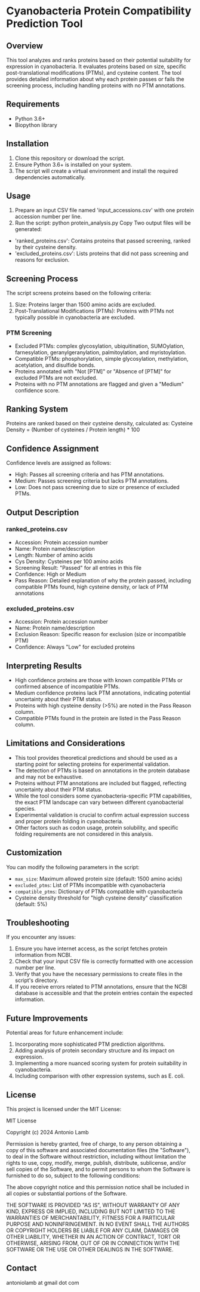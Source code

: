 # Cyanobacteria Protein Compatibility Prediction Tool

## Overview

This tool analyzes and ranks proteins based on their potential suitability for expression in cyanobacteria. It evaluates proteins based on size, specific post-translational modifications (PTMs), and cysteine content. The tool provides detailed information about why each protein passes or fails the screening process, including handling proteins with no PTM annotations.

## Requirements

- Python 3.6+
- Biopython library

## Installation

1. Clone this repository or download the script.
2. Ensure Python 3.6+ is installed on your system.
3. The script will create a virtual environment and install the required dependencies automatically.

## Usage

1. Prepare an input CSV file named 'input_accessions.csv' with one protein accession number per line.
2. Run the script:
python protein_analysis.py
Copy
Two output files will be generated:
- 'ranked_proteins.csv': Contains proteins that passed screening, ranked by their cysteine density.
- 'excluded_proteins.csv': Lists proteins that did not pass screening and reasons for exclusion.

## Screening Process

The script screens proteins based on the following criteria:

1. Size: Proteins larger than 1500 amino acids are excluded.
2. Post-Translational Modifications (PTMs): Proteins with PTMs not typically possible in cyanobacteria are excluded.

### PTM Screening

- Excluded PTMs: complex glycosylation, ubiquitination, SUMOylation, farnesylation, geranylgeranylation, palmitoylation, and myristoylation.
- Compatible PTMs: phosphorylation, simple glycosylation, methylation, acetylation, and disulfide bonds.
- Proteins annotated with "Not [PTM]" or "Absence of [PTM]" for excluded PTMs are not excluded.
- Proteins with no PTM annotations are flagged and given a "Medium" confidence score.

## Ranking System

Proteins are ranked based on their cysteine density, calculated as:
Cysteine Density = (Number of cysteines / Protein length) * 100

## Confidence Assignment

Confidence levels are assigned as follows:

- High: Passes all screening criteria and has PTM annotations.
- Medium: Passes screening criteria but lacks PTM annotations.
- Low: Does not pass screening due to size or presence of excluded PTMs.

## Output Description

### ranked_proteins.csv

- Accession: Protein accession number
- Name: Protein name/description
- Length: Number of amino acids
- Cys Density: Cysteines per 100 amino acids
- Screening Result: "Passed" for all entries in this file
- Confidence: High or Medium
- Pass Reason: Detailed explanation of why the protein passed, including compatible PTMs found, high cysteine density, or lack of PTM annotations

### excluded_proteins.csv

- Accession: Protein accession number
- Name: Protein name/description
- Exclusion Reason: Specific reason for exclusion (size or incompatible PTM)
- Confidence: Always "Low" for excluded proteins

## Interpreting Results

- High confidence proteins are those with known compatible PTMs or confirmed absence of incompatible PTMs.
- Medium confidence proteins lack PTM annotations, indicating potential uncertainty about their PTM status.
- Proteins with high cysteine density (>5%) are noted in the Pass Reason column.
- Compatible PTMs found in the protein are listed in the Pass Reason column.

## Limitations and Considerations

- This tool provides theoretical predictions and should be used as a starting point for selecting proteins for experimental validation.
- The detection of PTMs is based on annotations in the protein database and may not be exhaustive.
- Proteins without PTM annotations are included but flagged, reflecting uncertainty about their PTM status.
- While the tool considers some cyanobacteria-specific PTM capabilities, the exact PTM landscape can vary between different cyanobacterial species.
- Experimental validation is crucial to confirm actual expression success and proper protein folding in cyanobacteria.
- Other factors such as codon usage, protein solubility, and specific folding requirements are not considered in this analysis.

## Customization

You can modify the following parameters in the script:

- `max_size`: Maximum allowed protein size (default: 1500 amino acids)
- `excluded_ptms`: List of PTMs incompatible with cyanobacteria
- `compatible_ptms`: Dictionary of PTMs compatible with cyanobacteria
- Cysteine density threshold for "high cysteine density" classification (default: 5%)

## Troubleshooting

If you encounter any issues:

1. Ensure you have internet access, as the script fetches protein information from NCBI.
2. Check that your input CSV file is correctly formatted with one accession number per line.
3. Verify that you have the necessary permissions to create files in the script's directory.
4. If you receive errors related to PTM annotations, ensure that the NCBI database is accessible and that the protein entries contain the expected information.

## Future Improvements

Potential areas for future enhancement include:

1. Incorporating more sophisticated PTM prediction algorithms.
2. Adding analysis of protein secondary structure and its impact on expression.
3. Implementing a more nuanced scoring system for protein suitability in cyanobacteria.
4. Including comparison with other expression systems, such as E. coli.
## License

This project is licensed under the MIT License:

MIT License

Copyright (c) 2024 Antonio Lamb

Permission is hereby granted, free of charge, to any person obtaining a copy
of this software and associated documentation files (the "Software"), to deal
in the Software without restriction, including without limitation the rights
to use, copy, modify, merge, publish, distribute, sublicense, and/or sell
copies of the Software, and to permit persons to whom the Software is
furnished to do so, subject to the following conditions:

The above copyright notice and this permission notice shall be included in all
copies or substantial portions of the Software.

THE SOFTWARE IS PROVIDED "AS IS", WITHOUT WARRANTY OF ANY KIND, EXPRESS OR
IMPLIED, INCLUDING BUT NOT LIMITED TO THE WARRANTIES OF MERCHANTABILITY,
FITNESS FOR A PARTICULAR PURPOSE AND NONINFRINGEMENT. IN NO EVENT SHALL THE
AUTHORS OR COPYRIGHT HOLDERS BE LIABLE FOR ANY CLAIM, DAMAGES OR OTHER
LIABILITY, WHETHER IN AN ACTION OF CONTRACT, TORT OR OTHERWISE, ARISING FROM,
OUT OF OR IN CONNECTION WITH THE SOFTWARE OR THE USE OR OTHER DEALINGS IN THE
SOFTWARE.

## Contact

antoniolamb at gmail dot com
